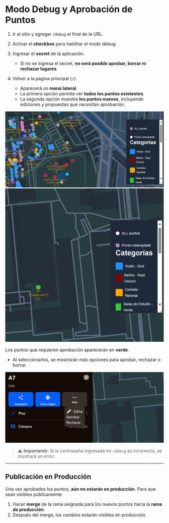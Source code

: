 # Modo Debug y Aprobación de Puntos

1. Ir al sitio y agregar `/debug` al final de la URL.
2. Activar el **checkbox** para habilitar el modo debug.
3. Ingresar el **secret** de la aplicación.

   - Si no se ingresa el secret, **no será posible aprobar, borrar ni rechazar lugares**.

4. Volver a la página principal (`/`).

   - Aparecerá un **menú lateral**.
   - La primera opción permite ver **todos los puntos existentes**.
   - La segunda opción muestra **los puntos nuevos**, incluyendo ediciones y propuestas que necesitan aprobación.

![Vista del menú](image.png)
![Vista de puntos nuevos](image-1.png)

Los puntos que requieren aprobación aparecerán en **verde**.

- Al seleccionarlos, se mostrarán más opciones para aprobar, rechazar o borrar.

![Opciones de aprobación](image-2.png)

> ⚠️ **Importante:** Si la contraseña ingresada en `/debug` es incorrecta, se mostrará un error.

---

## Publicación en Producción

Una vez aprobados los puntos, **aún no estarán en producción**.
Para que sean visibles públicamente:

1. Hacer **merge** de la rama asignada para los nuevos puntos hacia la **rama de producción**.
2. Después del merge, los cambios estarán visibles en producción.
